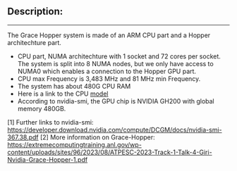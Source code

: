 ## Description:
----------------

The Grace Hopper system is made of an ARM CPU part and a Hopper architechture part.

* CPU part, NUMA architechture with 1 socket and 72 cores per socket. The system is split into 8 NUMA nodes, but we only have access to NUMA0 which enables a connection to the Hopper GPU part.
* CPU max Frequency is 3,483 MHz and 81 MHz min Frequency.
* The system has about 480G CPU RAM
* Here is a link to the CPU [model](https://www.arm.com/products/silicon-ip-cpu/neoverse/neoverse-v2)
* According to nvidia-smi, the GPU chip is  NVIDIA GH200 with global memory 480GB.


[1] Further links to nvidia-smi: https://developer.download.nvidia.com/compute/DCGM/docs/nvidia-smi-367.38.pdf
[2] More information on Grace-Hopper: https://extremecomputingtraining.anl.gov/wp-content/uploads/sites/96/2023/08/ATPESC-2023-Track-1-Talk-4-Giri-Nvidia-Grace-Hopper-1.pdf
